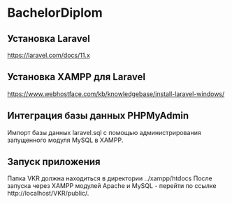 # BachelorDiplom
## Установка Laravel
https://laravel.com/docs/11.x

## Установка XAMPP для Laravel
https://www.webhostface.com/kb/knowledgebase/install-laravel-windows/

## Интеграция базы данных PHPMyAdmin
Импорт базы данных laravel.sql с помощью администрирования запущенного модуля MySQL в XAMPP.

## Запуск приложения
Папка VKR должна находиться в директории ../xampp/htdocs
После запуска через XAMPP модулей Apache и MySQL - перейти по ссылке http://localhost/VKR/public/.
